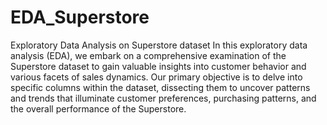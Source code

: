 # EDA_Superstore
Exploratory Data Analysis on Superstore dataset
In this exploratory data analysis (EDA), we embark on a comprehensive examination of the Superstore dataset to gain valuable insights into customer behavior and various facets of sales dynamics. Our primary objective is to delve into specific columns within the dataset, dissecting them to uncover patterns and trends that illuminate customer preferences, purchasing patterns, and the overall performance of the Superstore.
